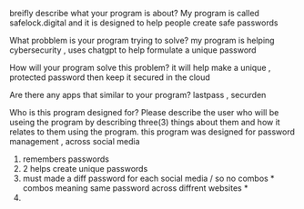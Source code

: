breifly describe what your program is about?
 My program is called safelock.digital and it is designed to help people create safe passwords

What probblem is your program trying to solve?
my program is helping cybersecurity ,  uses chatgpt to help formulate a unique password


How will your program solve this problem?
it will help make a unique , protected password then keep it secured in the cloud

Are there any apps that similar to your program?
lastpass , securden

Who is this program designed for? Please describe the user who will be useing the program by describing three(3) things about them and how it relates to them using the program.
this program was designed for password management , across social media

1. remembers passwords
2. 2 helps create unique passwords
3. must made a diff password for each social media / so no combos * combos meaning same password across diffrent websites *
4. 
